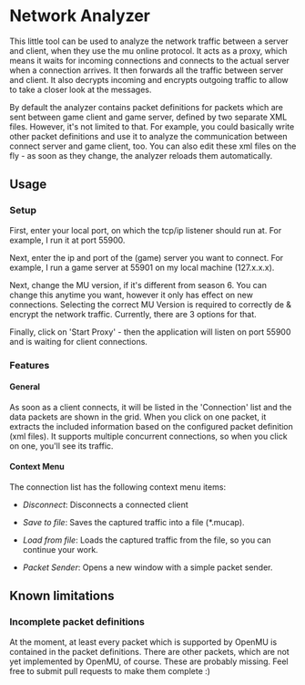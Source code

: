 ﻿# Network Analyzer

This little tool can be used to analyze the network traffic between a server
and client, when they use the mu online protocol.
It acts as a proxy, which means it waits for incoming connections and connects
to the actual server when a connection arrives. It then forwards all the
traffic between server and client.
It also decrypts incoming and encrypts outgoing traffic to allow to take a
closer look at the messages.

By default the analyzer contains packet definitions for packets which are sent
between game client and game server, defined by two separate XML files.
However, it's not limited to that. For example, you could basically write other
packet definitions and use it to analyze the communication between connect
server and game client, too. You can also edit these xml files on the fly - as
soon as they change, the analyzer reloads them automatically.

## Usage

### Setup

First, enter your local port, on which the tcp/ip listener should run at. For
example, I run it at port 55900.

Next, enter the ip and port of the (game) server you want to connect.
For example, I run a game server at 55901 on my local machine (127.x.x.x).

Next, change the MU version, if it's different from season 6. You can change
this anytime you want, however it only has effect on new connections.
Selecting the correct MU Version is required to correctly de & encrypt the
network traffic. Currently, there are 3 options for that.

Finally, click on 'Start Proxy' - then the application will listen on port
55900 and is waiting for client connections.

### Features

#### General

As soon as a client connects, it will be listed in the 'Connection' list and
the data packets are shown in the grid. When you click on one packet, it
extracts the included information based on the configured packet definition
(xml files).
It supports multiple concurrent connections, so when you click on one, you'll
see its traffic.

#### Context Menu

The connection list has the following context menu items:

* *Disconnect*: Disconnects a connected client

* *Save to file*: Saves the captured traffic into a file (*.mucap).

* *Load from file*: Loads the captured traffic from the file, so you can
                    continue your work.

* *Packet Sender*: Opens a new window with a simple packet sender.

## Known limitations

### Incomplete packet definitions

At the moment, at least every packet which is supported by OpenMU is contained
in the packet definitions.
There are other packets, which are not yet implemented by OpenMU, of course.
These are probably missing.
Feel free to submit pull requests to make them complete :)
